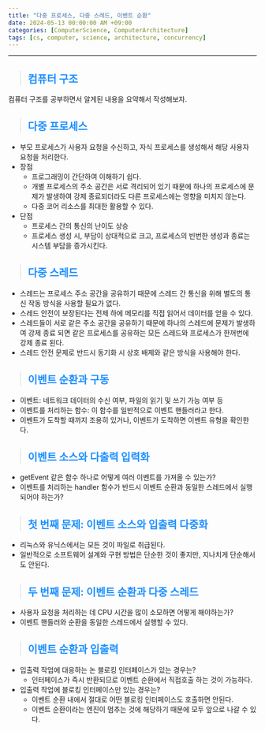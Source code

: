 ```yaml
---
title: "다중 프로세스, 다중 스레드, 이벤트 순환"
date: 2024-05-13 00:00:00 AM +09:00
categories: [ComputerScience, ComputerArchitecture]
tags: [cs, computer, science, architecture, concurrency]
---
```

***

>## <span style='color:#1E90FF'>컴퓨터 구조</span>
컴퓨터 구조를 공부하면서 알게된 내용을 요약해서 작성해보자. <br>

>## <span style='color:#1E90FF'>다중 프로세스</span>
- 부모 프로세스가 사용자 요청을 수신하고, 자식 프로세스를 생성해서 해당 사용자 요청을 처리한다. <br>
- 장점
    - 프로그래밍이 간단하여 이해하기 쉽다.
    - 개별 프로세스의 주소 공간은 서로 격리되어 있기 때문에 하나의 프로세스에 문제가 발생하여 강제 종료되더라도 다른 프로세스에는 영향을 미치지 않는다.
    - 다중 코어 리소스를 최대한 활용할 수 있다.
- 단점
    - 프로세스 간의 통신의 난이도 상승
    - 프로세스 생성 시, 부담이 상대적으로 크고, 프로세스의 빈번한 생성과 종료는 시스템 부담을 증가시킨다.

>## <span style='color:#1E90FF'>다중 스레드</span>
- 스레드는 프로세스 주소 공간을 공유하기 때문에 스레드 간 통신을 위해 별도의 통신 작동 방식을 사용할 필요가 없다. <br>
- 스레드 안전이 보장된다는 전제 하에 메모리를 직접 읽어서 데이터를 얻을 수 있다. <br>
- 스레드들이 서로 같은 주소 공간을 공유하기 때문에 하나의 스레드에 문제가 발생하여 강제 종료 되면 같은 프로세스를 공유하는 모든 스레드와 프로세스가 한꺼번에 강제 종료 된다. <br>
- 스레드 안전 문제로 반드시 동기화 시 상호 배제와 같은 방식을 사용해야 한다. <br>

>## <span style='color:#1E90FF'>이벤트 순환과 구동</span>
- 이벤트: 네트워크 데이터의 수신 여부, 파일의 읽기 및 쓰기 가능 여부 등 <br>
- 이벤트를 처리하는 함수: 이 함수를 일반적으로 이벤트 핸들러라고 한다. <br>
- 이벤트가 도착할 때까지 조용히 있거나, 이벤트가 도착하면 이벤트 유형을 확인한다. <br>

>## <span style='color:#1E90FF'>이벤트 소스와 다출력 입력화</span>
- getEvent 같은 함수 하나로 어떻게 여러 이벤트를 가져올 수 있는가? <br>
- 이벤트를 처리하는 handler 함수가 반드시 이벤트 순환과 동일한 스레드에서 실행되어야 하는가? <br>

>## <span style='color:#1E90FF'>첫 번째 문제: 이벤트 소스와 입출력 다중화</span>
- 리눅스와 유닉스에서는 모든 것이 파일로 취급된다. <br>
- 일반적으로 소프트웨어 설계와 구현 방법은 단순한 것이 좋지만, 지나치게 단순해서도 안된다. <br>


>## <span style='color:#1E90FF'>두 번째 문제: 이벤트 순환과 다중 스레드</span>
- 사용자 요청을 처리하는 데 CPU 시간을 많이 소모하면 어떻게 해야하는가? <br>
- 이벤트 핸들러와 순환을 동일한 스레드에서 실행할 수 있다. <br>


>## <span style='color:#1E90FF'>이벤트 순환과 입출력</span>
- 입출력 작업에 대응하는 논 블로킹 인터페이스가 있는 경우는?
    - 인터페이스가 즉시 반환되므로 이벤트 순환에서 직접호출 하는 것이 가능하다.
- 입출력 작업에 블로킹 인터페이스만 있는 경우는?
    - 이벤트 순환 내에서 절대로 어떤 블로킹 인터페이스도 호출하면 안된다.
    - 이벤트 순환이라는 엔진이 멈추는 것에 해당하기 때문에 모두 앞으로 나갈 수 있다.